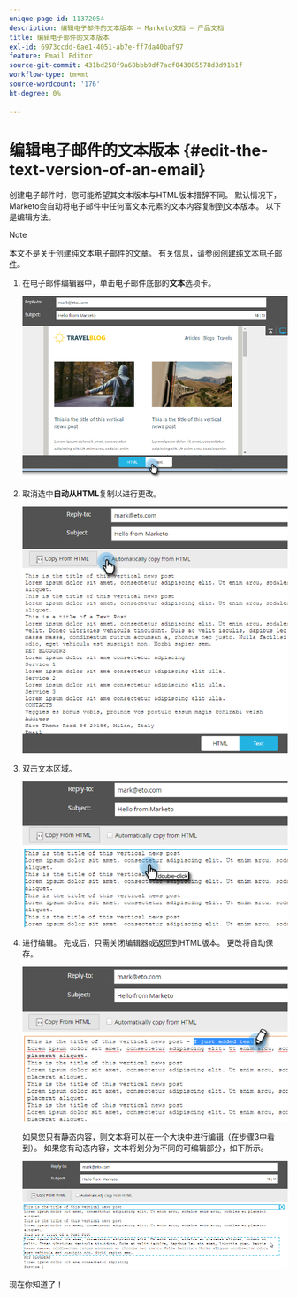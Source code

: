 ```yaml
---
unique-page-id: 11372054
description: 编辑电子邮件的文本版本 — Marketo文档 — 产品文档
title: 编辑电子邮件的文本版本
exl-id: 6973ccdd-6ae1-4051-ab7e-ff7da40baf97
feature: Email Editor
source-git-commit: 431bd258f9a68bbb9df7acf043085578d3d91b1f
workflow-type: tm+mt
source-wordcount: '176'
ht-degree: 0%

---
```


# 编辑电子邮件的文本版本 {#edit-the-text-version-of-an-email}

创建电子邮件时，您可能希望其文本版本与HTML版本措辞不同。 默认情况下，Marketo会自动将电子邮件中任何富文本元素的文本内容复制到文本版本。 以下是编辑方法。

>[!NOTE]
>
>本文不是关于创建纯文本电子邮件的文章。 有关信息，请参阅[创建纯文本电子邮件](/help/marketo/product-docs/email-marketing/general/creating-an-email/create-a-text-only-email.md)。

1. 在电子邮件编辑器中，单击电子邮件底部的&#x200B;**文本**&#x200B;选项卡。

   ![](assets/one-5.png)

1. 取消选中&#x200B;**自动从HTML**&#x200B;复制以进行更改。

   ![](assets/two-5.png)

1. 双击文本区域。

   ![](assets/three-4.png)

1. 进行编辑。 完成后，只需关闭编辑器或返回到HTML版本。 更改将自动保存。

   ![](assets/four-4.png)

   如果您只有静态内容，则文本将可以在一个大块中进行编辑（在步骤3中看到）。 如果您有动态内容，文本将划分为不同的可编辑部分，如下所示。

   ![](assets/five-3.png)

现在你知道了！
